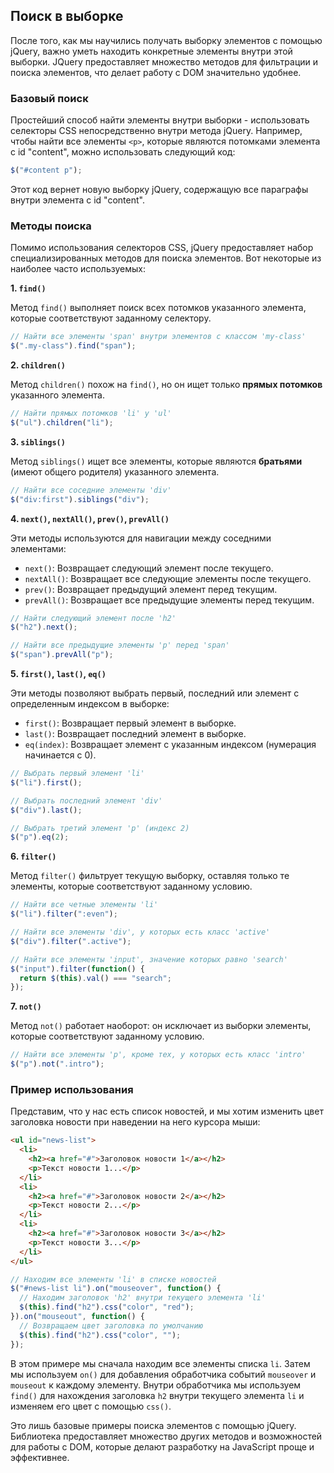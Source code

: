 <h2>Поиск в выборке</h2>

После того, как мы научились получать выборку элементов с помощью jQuery, важно уметь находить конкретные элементы внутри этой выборки. JQuery предоставляет множество методов для фильтрации и поиска элементов, что делает работу с DOM значительно удобнее.

<h3>Базовый поиск</h3>

Простейший способ найти элементы внутри выборки - использовать селекторы CSS непосредственно внутри метода jQuery. Например, чтобы найти все элементы `<p>`, которые являются потомками элемента с id "content", можно использовать следующий код:

```javascript
$("#content p"); 
```

Этот код вернет новую выборку jQuery, содержащую все параграфы внутри элемента с id "content".

<h3>Методы поиска</h3>

Помимо использования селекторов CSS, jQuery предоставляет набор специализированных методов для поиска элементов. Вот некоторые из наиболее часто используемых:

**1. `find()`**

Метод `find()` выполняет поиск всех потомков указанного элемента, которые соответствуют заданному селектору. 

```javascript
// Найти все элементы 'span' внутри элементов с классом 'my-class'
$(".my-class").find("span"); 
```

**2. `children()`**

Метод `children()` похож на `find()`, но он ищет только **прямых потомков** указанного элемента. 

```javascript
// Найти прямых потомков 'li' у 'ul'
$("ul").children("li");
```

**3. `siblings()`**

Метод `siblings()` ищет все элементы, которые являются **братьями** (имеют общего родителя) указанного элемента. 

```javascript
// Найти все соседние элементы 'div'
$("div:first").siblings("div");
```

**4. `next()`, `nextAll()`, `prev()`, `prevAll()`**

Эти методы используются для навигации между соседними элементами:

- `next()`: Возвращает следующий элемент после текущего.
- `nextAll()`: Возвращает все следующие элементы после текущего.
- `prev()`: Возвращает предыдущий элемент перед текущим.
- `prevAll()`: Возвращает все предыдущие элементы перед текущим.

```javascript
// Найти следующий элемент после 'h2'
$("h2").next();

// Найти все предыдущие элементы 'p' перед 'span'
$("span").prevAll("p");
```

**5. `first()`, `last()`, `eq()`**

Эти методы позволяют выбрать первый, последний или элемент с определенным индексом в выборке:

- `first()`: Возвращает первый элемент в выборке.
- `last()`: Возвращает последний элемент в выборке.
- `eq(index)`: Возвращает элемент с указанным индексом (нумерация начинается с 0).

```javascript
// Выбрать первый элемент 'li'
$("li").first();

// Выбрать последний элемент 'div'
$("div").last();

// Выбрать третий элемент 'p' (индекс 2)
$("p").eq(2);
```

**6. `filter()`**

Метод `filter()` фильтрует текущую выборку, оставляя только те элементы, которые соответствуют заданному условию. 

```javascript
// Найти все четные элементы 'li'
$("li").filter(":even");

// Найти все элементы 'div', у которых есть класс 'active'
$("div").filter(".active");

// Найти все элементы 'input', значение которых равно 'search'
$("input").filter(function() {
  return $(this).val() === "search";
});
```

**7. `not()`**

Метод `not()` работает наоборот: он исключает из выборки элементы, которые соответствуют заданному условию.

```javascript
// Найти все элементы 'p', кроме тех, у которых есть класс 'intro'
$("p").not(".intro");
```

<h3>Пример использования</h3>

Представим, что у нас есть список новостей, и мы хотим изменить цвет заголовка новости при наведении на него курсора мыши:

```html
<ul id="news-list">
  <li>
    <h2><a href="#">Заголовок новости 1</a></h2>
    <p>Текст новости 1...</p>
  </li>
  <li>
    <h2><a href="#">Заголовок новости 2</a></h2>
    <p>Текст новости 2...</p>
  </li>
  <li>
    <h2><a href="#">Заголовок новости 3</a></h2>
    <p>Текст новости 3...</p>
  </li>
</ul>
```

```javascript
// Находим все элементы 'li' в списке новостей
$("#news-list li").on("mouseover", function() {
  // Находим заголовок 'h2' внутри текущего элемента 'li'
  $(this).find("h2").css("color", "red");
}).on("mouseout", function() {
  // Возвращаем цвет заголовка по умолчанию
  $(this).find("h2").css("color", "");
});
```

В этом примере мы сначала находим все элементы списка `li`. Затем мы используем `on()` для добавления обработчика событий `mouseover` и `mouseout` к каждому элементу. Внутри обработчика мы используем `find()` для нахождения заголовка `h2` внутри текущего элемента `li` и изменяем его цвет с помощью `css()`.

Это лишь базовые примеры поиска элементов с помощью jQuery. Библиотека предоставляет множество других методов и возможностей для работы с DOM, которые делают разработку на JavaScript проще и эффективнее. 
